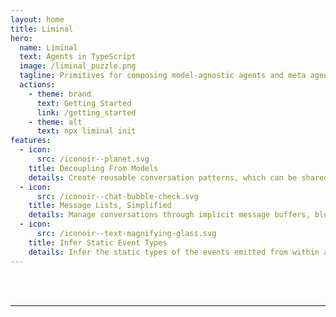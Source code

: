 ```yaml
---
layout: home
title: Liminal
hero:
  name: Liminal
  text: Agents in TypeScript
  image: /liminal_puzzle.png
  tagline: Primitives for composing model-agnostic agents and meta agents using TypeScript generator functions.
  actions:
    - theme: brand
      text: Getting Started
      link: /getting_started
    - theme: alt
      text: npx liminal init
features:
  - icon:
      src: /iconoir--planet.svg
    title: Decoupling From Models
    details: Create reusable conversation patterns, which can be shared without vendor lock-in.
  - icon:
      src: /iconoir--chat-bubble-check.svg
    title: Message Lists, Simplified
    details: Manage conversations through implicit message buffers, blended into function control flow.
  - icon:
      src: /iconoir--text-magnifying-glass.svg
    title: Infer Static Event Types
    details: Infer the static types of the events emitted from within an agent and its descendants.
---
```


<br />
<br />

---

<script setup>

import { onMounted } from 'vue'

onMounted(() => {
  const element = document.querySelector('a.VPButton.medium.alt');
  element.addEventListener('click', function() {
    navigator.clipboard
      .writeText("npx liminal init")
      .then(() => {
        console.log('Text copied to clipboard successfully!');
      })
      .catch(err => {
        console.error('Failed to copy text: ', err);
      });
  })
})

</script>
